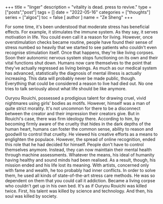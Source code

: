 +++
title = "linger"
description = "vitality is dead. press to revive."
type = ["posts","post"]
tags = []
date = "2022-05-16"
categories = ["thoughts"]
series = ["algos"]
toc = false
[ author ]
  name = "Ze Sheng"
+++

For some time, it's been understood that moderate stress has beneficial effects. For example, it stimulates the immune system. As they say, it serves motivation in life. You could even call it a reason for living. However, once overstimulation checks became routine, people have found their sense of stress numbed so heavily that we started to see patients who couldn't even recognise stimulation itself. Once that happens, they're like living corpses. Soon their autonomic nervous system stops functioning on its own and their vital functions shut down. Humans now care themselves to the point that they've actually regressed as living beings. As much as our medical system has advanced, statistically the diagnosis of mental illness is actually increasing. This data will probably never be made public, though. Everything that could be considered a reason to live had died out. No one tries to talk seriously about what life should be like anymore. 


Ouryou Rouichi, possessed a prodigious talent for drawing cruel, vivid nightmares using girls' bodies as motifs. However, himself was a man of quite strict morality. It's not uncommon for there to be a disconnect between the creator and their impression their creators give. But in Rouichi's case, there was firm ideology there. According to him, by becoming firmly aware of the cruelty that hides in the dark depths of the human heart, humans can foster the common sense, ability to reason and goodwill to control that cruelty. He viewed his creative efforts as a means to englighten the populace. However, the spread of online recognition, ended this role that he had decided for himself. People don't have to control themselves anymore. Instead, they can now mainttain their mental health through machine assessments. Whatever the means, his ideal of humanity having healthy and sound minds had been realised. As a result, though, his mission ended and his life lost its meaning. With artists, concerned only with fame and wealth, he too probably had inner conflicts. In order to solve them, he used all kinds of state-of-the-art stress care methods. He was so dependent on them that you could call it addiction. Became a living corpse who couldn't get up in his own bed. It's as if Ouryou Rouichi was killed twice. First, his talent was killed by science and technology. And then, his soul was killed by society. 
